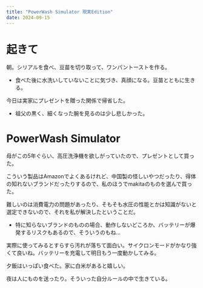 ```yaml
---
title: "PowerWash Simulator 現実Edition"
date: 2024-09-15
---
```


# 起きて
朝。シリアルを食べ、豆苗を切り取って、ワンパントーストを作る。
- 食べた後に水洗いしていないことに気づき、真顔になる。豆苗とともに生きる。

今日は実家にプレゼントを贈った関係で帰省した。
- 祖父の黒く、細くなった腕を見るのは少し悲しかった。

# PowerWash Simulator
母がこの5年ぐらい、高圧洗浄機を欲しがっていたので、プレゼントとして買った。

こういう製品はAmazonでよくあるけれど、中国製の怪しいやつだったり、得体の知れないブランドだったりするので、私のほうでmakitaのものを選んで買った。

難しいのは消費電力の問題があったり、そもそも水圧の性能とかは知識がないと選定できないので、それを私が解決したということだ。
- 特に知らないブランドのものの場合、動作しないどころか、バッテリーが爆発するリスクもあるので、そういうのもね...

実際に使ってみるとすらすら汚れが落ちて面白い。サイクロンモードがかなり強くて良いね。バッテリーを充電して明日もう一度動かしてみる。

夕飯はいっぱい食べた。家に白米があると嬉しい。

夜は人にものを送ったり。そういった自分ルールの中で生きている。